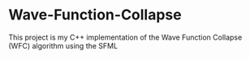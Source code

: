 # Wave-Function-Collapse
This project is my C++ implementation of the Wave Function Collapse (WFC) algorithm using the SFML
